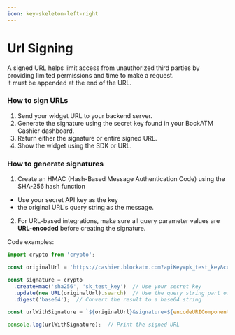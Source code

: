 ```yaml
---
icon: key-skeleton-left-right
---
```


# Url Signing

A signed URL helps limit access from unauthorized third parties by providing limited permissions and time to make a request.\
it must be appended at the end of the URL.

### How to sign URLs

1. Send your widget URL to your backend server.
2. Generate the signature using the secret key found in your BockATM Cashier dashboard.
3. Return either the signature or entire signed URL.
4. Show the widget using the SDK or URL.

### How to generate signatures

1. Create an HMAC (Hash-Based Message Authentication Code) using the SHA-256 hash function

* Use your secret API key as the key
* the original URL's query string as the message.

2. For URL-based integrations, make sure all query parameter values are **URL-encoded** before creating the signature.

Code examples:

```javascript
import crypto from 'crypto';

const originalUrl = 'https://cashier.blockatm.com?apiKey=pk_test_key&currencyCode=eth&walletAddress=0xde0b295669a9fd93d5f28d9ec85e40f4cb697bae';

const signature = crypto
  .createHmac('sha256', 'sk_test_key')  // Use your secret key
  .update(new URL(originalUrl).search)  // Use the query string part of the URL
  .digest('base64');  // Convert the result to a base64 string

const urlWithSignature = `${originalUrl}&signature=${encodeURIComponent(signature)}`;  // Add the signature to the URL

console.log(urlWithSignature);  // Print the signed URL
```
